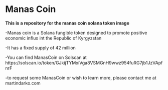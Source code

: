 <h1>Manas Coin</h1>
<strong>This is a repository for the manas coin solana token image</strong>

<p>-Manas coin is a Solana fungible token designed to promote positive economic influx int the Republic of Kyrgyzstan</p>
<p>-It has a fixed supply of 42 million</p>
<p>-You can find ManasCoin on Solscan at https://solscan.io/token/GJkijTYMxiVga8VSMGnH9wwz954fuRG7jb1JzVApfnrF</p>
<p>-to request some ManasCoin or wish to learn more, please contact me at martindarko.com<p>
